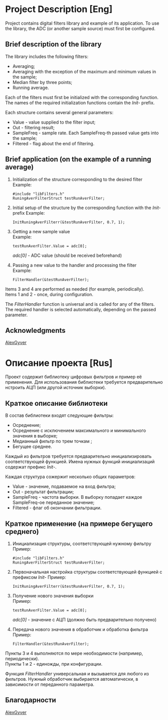 # Project Description [Eng]

Project contains digital filters library and example of its application. To use the library, the ADC (or another sample source) must first be configured.

## Brief description of the library
The library includes the following filters:

* Averaging;
* Averaging with the exception of the maximum and minimum values ​​in the sample;
* Median filter by three points;
* Running average.
 
 Each of the filters must first be initialized with the corresponding function. The names of the required initialization functions contain the *Init-* prefix.
 
 Each structure contains several general parameters:

 * Value - value supplied to the filter input;
 * Out - filtering result;
 * SampleFreq - sample rate. Each SampleFreq-th passed value gets into the sample;
 * Filtered - flag about the end of filtering.

## Brief application (on the example of a running average)

1. Initialization of the structure corresponding to the desired filter \
   Example:
   ```
   #include "libFilters.h"
   RuningAverFilterStruct testRunAverFilter;
   ```
2. Initial setup of the structure by the corresponding function with the *Init-* prefix
   Example:
   ```
   InitRuningAverFilterr(&testRunAverFilter, 0.7, 1);
   ```
3. Getting a new sample value \
   Example:
   ```
   testRunAverFilter.Value = adc[0];
   ```
   *adc[0]* - ADC value (should be received beforehand)

4. Passing a new value to the handler and processing the filter \
   Example:
   ```
   FilterHandler(&testRunAverFilter);
   ```
Items 3 and 4 are performed as needed (for example, periodically). \
Items 1 and 2 - once, during configuration.

The *FilterHandler* function is universal and is called for any of the filters. The required handler is selected automatically, depending on the passed parameter.

## Acknowledgments
[AlexGyver](https://github.com/GyverLibs/GyverFilters)

# Описание проекта [Rus]

Проект содержит библиотеку цифровых фильтров и пример её применения. Для использования библиотеки требуется предварительно нстроить АЦП (или другой источник выборки).

## Краткое описание библиотеки
В состав библиотеки входят следующие фильтры:

*   Осреднение;
*   Осреднение с исключением максимального и минимального значения в выборке;
*   Медианный фильтр по трем точкам ;
*   Бегущее среднее.
 
 Каждый из фильтров требуется предварительно инициализировать соответствующей функцией. Имена нужных функций инициализаций содержат префикс *Init-*. 
 
 Каждая структура сожержит несколько общих параметров:

 *  Value - значение, подаваемое на вход фильтра;
 *  Out - результат фильтрации;
 *  SampleFreq - частота выборки. В выборку попадает каждое SampleFreq-ое переданное значение;
 *  Filtered - флаг об окончании фильтрации.

## Краткое применение (на примере бегущего среднего)

1. Инициализация структуры, соответствующей нужному фильтру \
   Пример:
   ```
   #include "libFilters.h"
   RuningAverFilterStruct testRunAverFilter;
   ```
2. Первоначальная настройка структуры соответствующей функцией с префиксом *Init-*
   Пример:
   ```
   InitRuningAverFilterr(&testRunAverFilter, 0.7, 1);
   ```
3. Получение нового значения выборки \
   Пример:
   ```
   testRunAverFilter.Value = adc[0];
   ```
   *adc[0]* - значение с АЦП (должно быть предварительно получено)

4. Передача нового значения в обработчик и обработка фильтра \
   Пример:
   ```
   FilterHandler(&testRunAverFilter);
   ```
Пункты 3 и 4 выполняются по мере необходимости (например, периодически). \
Пункты 1 и 2 - единожды, при конфигурации. 

Функция *FilterHandler* универсальная и вызывается для любого из фильтров. Нужный обработчик выбирается автоматически, в зависимости от переданного параметра.

## Благодарности
[AlexGyver](https://github.com/GyverLibs/GyverFilters)
